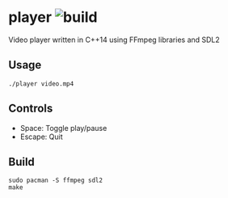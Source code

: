player
![build](https://travis-ci.org/Demetice/player.svg?branch=master)
======

Video player written in C++14 using FFmpeg libraries and SDL2

Usage
-----

    ./player video.mp4

Controls
--------

* Space: Toggle play/pause
* Escape: Quit

Build
-----

    sudo pacman -S ffmpeg sdl2
    make
